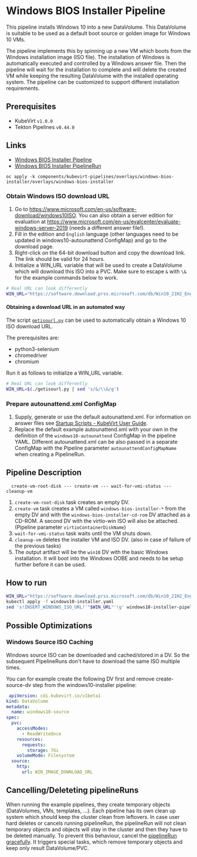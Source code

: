 # Windows BIOS Installer Pipeline

This pipeline installs Windows 10 into a new DataVolume. This DataVolume is suitable to be used as a default boot source
or golden image for Windows 10 VMs.

The pipeline implements this by spinning up a new VM which boots from the Windows installation image (ISO file). The
installation of Windows is automatically executed and controlled by a Windows answer file. Then the pipeline will wait
for the installation to complete and will delete the created VM while keeping the resulting DataVolume with the
installed operating system. The pipeline can be customized to support different installation requirements.

## Prerequisites

- KubeVirt `v1.0.0`
- Tekton Pipelines `v0.44.0`

## Links

- [Windows BIOS Installer Pipeline](https://github.com/kubevirt/ssp-operator/blob/main/data/tekton-pipelines/windows-bios-installer-pipeline.yaml)
- [Windows BIOS Installer PipelineRun](windows10-installer-pipelinerun.yaml)

```
oc apply -k components/kubevirt-pipelines/overlays/windows-bios-installer/overlays/windows-bios-installer
```

### Obtain Windows ISO download URL

1. Go to https://www.microsoft.com/en-us/software-download/windows10ISO.
   You can also obtain a server edition for evaluation at https://www.microsoft.com/en-us/evalcenter/evaluate-windows-server-2019 (needs a different answer file!).
2. Fill in the edition and `English` language (other languages need to be updated in windows10-autounattend ConfigMap) and go to the download page.
3. Right-click on the 64-bit download button and copy the download link. The link should be valid for 24 hours.
4. Initialize a WIN_URL variable that will be used to create a DataVolume which will download this ISO into a PVC.
   Make sure to escape `&` with `\&` for the example commands below to work.

```bash
# Real URL can look differently
WIN_URL="https://software.download.prss.microsoft.com/db/Win10_21H2_English_x64.iso..."
```

#### Obtaining a download URL in an automated way

The script [`getisourl.py`](getisourl.py) can be used to automatically obtain a Windows 10 ISO download URL.

The prerequisites are:

- python3-selenium
- chromedriver
- chromium

Run it as follows to initialize a WIN_URL variable.

```bash
# Real URL can look differently
WIN_URL=$(./getisourl.py | sed 's/&/\\&/g')
```

### Prepare autounattend.xml ConfigMap

1. Supply, generate or use the default autounattend.xml.
   For information on answer files see [Startup Scripts - KubeVirt User Guide](https://kubevirt.io/user-guide/virtual_machines/startup_scripts/#sysprep).
2. Replace the default example autounattend.xml with your own in the definition of the `windows10-autounattend` ConfigMap in the pipeline YAML.
   Different autounattend.xml can be also passed in a separate ConfigMap with the Pipeline parameter `autounattendConfigMapName` when creating a PipelineRun.

## Pipeline Description

```
  create-vm-root-disk --- create-vm --- wait-for-vmi-status --- cleanup-vm
```

1. `create-vm-root-disk` task creates an empty DV.
2. `create-vm` task creates a VM called `windows-bios-installer-*`
   from the empty DV and with the `windows-bios-installer-cd-rom` DV attached as a CD-ROM.
   A second DV with the virtio-win ISO will also be attached. (Pipeline parameter `virtioContainerDiskName`)
3. `wait-for-vmi-status` task waits until the VM shuts down.
4. `cleanup-vm` deletes the installer VM and ISO DV. (also in case of failure of the previous tasks)
5. The output artifact will be the `win10` DV with the basic Windows installation.
   It will boot into the Windows OOBE and needs to be setup further before it can be used.

## How to run

```bash
WIN_URL="https://software.download.prss.microsoft.com/db/Win10_21H2_English_x64.iso..."
kubectl apply -f windows10-installer.yaml
sed 's!INSERT_WINDOWS_ISO_URL!'"$WIN_URL"'!g' windows10-installer-pipelinerun.yaml | kubectl create -f -
```

## Possible Optimizations

### Windows Source ISO Caching

Windows source ISO can be downloaded and cached/stored in a DV.
So the subsequent PipelineRuns don't have to download the same ISO multiple times.

You can for example create the following DV first and remove create-source-dv step from the windows10-installer pipeline:

```yaml
 apiVersion: cdi.kubevirt.io/v1beta1
kind: DataVolume
metadata:
  name: windows10-source
spec:
  pvc:
    accessModes:
      - ReadWriteOnce
    resources:
      requests:
        storage: 7Gi
    volumeMode: Filesystem
  source:
    http:
      url: WIN_IMAGE_DOWNLOAD_URL
```
## Cancelling/Deleteting pipelineRuns

When running the example pipelines, they create temporary objects (DataVolumes, VMs, templates, ...). Each pipeline has its own clean up system which 
should keep the cluster clean from leftovers. In case user hard deletes or cancels running pipelineRun, the pipelineRun will not clean temporary 
objects and objects will stay in the cluster and then they have to be deleted manually. To prevent this behaviour, cancel the 
[pipelineRun gracefully](https://tekton.dev/docs/pipelines/pipelineruns/#gracefully-cancelling-a-pipelinerun). It triggers special tasks, 
which remove temporary objects and keep only result DataVolume/PVC.